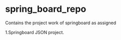 # spring_board_repo


Contains the project work of springboard as assigned 

1.Springboard JSON project.
